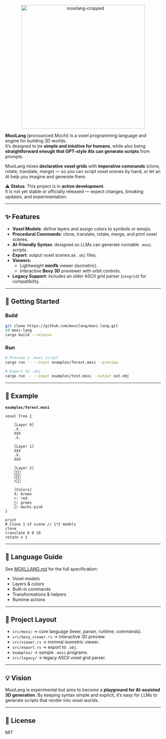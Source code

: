 <p align="center">
  <img height="400" alt="moxilang-cropped" src="https://github.com/user-attachments/assets/aca8e6bb-4a8c-4ed9-abc5-2972e89f89b0" />
</p>

**MoxiLang** (pronounced *Mochi*) is a voxel programming language and engine for building 3D worlds.  
It’s designed to be **simple and intuitive for humans**, while also being **straightforward enough that GPT-style AIs can generate scripts** from prompts.  

MoxiLang mixes **declarative voxel grids** with **imperative commands** (clone, rotate, translate, merge) — so you can script voxel scenes by hand, or let an AI help you imagine and generate them.



⚠️ **Status**: This project is in **active development**.  
It is not yet stable or officially released — expect changes, breaking updates, and experimentation.

---

## ✨ Features
- **Voxel Models**: define layers and assign colors to symbols or emojis.  
- **Procedural Commands**: clone, translate, rotate, merge, and print voxel scenes.  
- **AI-Friendly Syntax**: designed so LLMs can generate runnable `.moxi` scripts.  
- **Export**: output voxel scenes as `.obj` files.  
- **Viewers**:  
  - Lightweight **minifb** viewer (isometric).  
  - Interactive **Bevy 3D** previewer with orbit controls.  
- **Legacy Support**: includes an older ASCII grid parser (`voxgrid`) for compatibility.  

---

## 🚀 Getting Started

### Build
```bash
git clone https://github.com/moxilang/moxi-lang.git
cd moxi-lang
cargo build --release
```

### Run

```bash
# Preview a .moxi script
cargo run -- --input examples/forest.moxi --preview

# Export to .obj
cargo run -- --input examples/test.moxi --output out.obj
```

---

## 📜 Example

**`examples/forest.moxi`**

```moxi
voxel Tree {

    [Layer 0]
    .X.
    XXX
    .X.

    [Layer 1]
    XXX
    .X.
    XXX

    [Layer 2]
    🌳🌳🌳
    🌳🍡🌳
    r🌳🌳

    [Colors]
    X: brown
    r: red 
    🌳: green
    🍡: mochi-pink
}

print
# Clone 1 of scene // 1*2 models
clone
translate 0 0 10
rotate x 1
```

---

## 📖 Language Guide

See [MOXI_LANG.md](./MOXI_LANG.md) for the full specification:

* Voxel models
* Layers & colors
* Built-in commands
* Transformations & helpers
* Runtime actions

---

## 🧩 Project Layout

* `src/moxi/` → core language (lexer, parser, runtime, commands).
* `src/bevy_viewer.rs` → interactive 3D preview.
* `src/viewer.rs` → minimal isometric viewer.
* `src/export.rs` → export to `.obj`.
* `examples/` → sample `.moxi` programs.
* `src/legacy/` → legacy ASCII voxel grid parser.

---

## 💡 Vision

MoxiLang is experimental but aims to become a **playground for AI-assisted 3D generation**.
By keeping syntax simple and explicit, it’s easy for LLMs to generate scripts that render into voxel worlds.

---

## 📜 License

MIT

